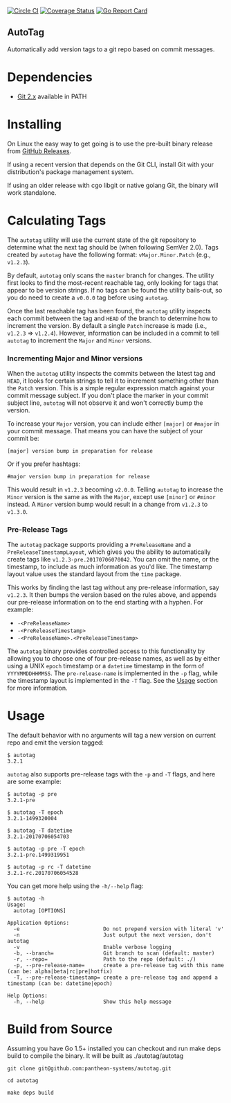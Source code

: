 [![Circle CI](https://circleci.com/gh/pantheon-systems/autotag.svg?style=shield&circle-token=ef9a68c180d0d470c594d39caf9e2a86fc529935)](https://circleci.com/gh/pantheon-systems/autotag)
[![Coverage Status](https://coveralls.io/repos/github/pantheon-systems/autotag/badge.svg?branch=master)](https://coveralls.io/github/pantheon-systems/autotag?branch=master)
[![Go Report Card](https://goreportcard.com/badge/github.com/pantheon-systems/autotag)](https://goreportcard.com/report/github.com/pantheon-systems/autotag)

AutoTag
-------

Automatically add version tags to a git repo based on commit messages.

Dependencies
==========
* [Git 2.x](https://git-scm.com/downloads) available in PATH

Installing
==========

On Linux the easy way to get going is to use the pre-built binary release from [GitHub Releases](https://github.com/pantheon-systems/autotag/releases). 

If using a recent version that depends on the Git CLI, install Git with your distribution's package management system. 

If using an older release with cgo libgit or native golang Git, the binary will work standalone.

Calculating Tags
================

The `autotag` utility will use the current state of the git repository to determine what the next tag should be (when following SemVer 2.0).
Tags created by `autotag` have the following format: `vMajor.Minor.Patch` (e.g., `v1.2.3`).

By default, `autotag` only scans the `master` branch for changes. The utility first looks to find the most-recent reachable tag, only
looking for tags that appear to be version strings. If no tags can be found the utility bails-out, so you do need to create a `v0.0.0` tag
before using `autotag`.

Once the last reachable tag has been found, the `autotag` utility inspects each commit between the tag and `HEAD` of the branch to determine
how to increment the version. By default a single `Patch` increase is made (i.e., `v1.2.3` => `v1.2.4`). However, information can be included
in a commit to tell `autotag` to increment the `Major` and `Minor` versions.

### Incrementing Major and Minor versions

When the `autotag` utility inspects the commits between the latest tag and `HEAD`, it looks for certain strings to tell it to increment
something other than the `Patch` version. This is a simple regular expression match against your commit message subject. If you don't
place the marker in your commit subject line, `autotag` will not observe it and won't correctly bump the version.

To increase your `Major` version, you can include either `[major]` or `#major` in your commit message. That means you can have the subject
of your commit be:

```
[major] version bump in preparation for release
```

Or if you prefer hashtags:

```
#major version bump in preparation for release
```

This would result in `v1.2.3` becoming `v2.0.0`. Telling `autotag` to increase the `Minor` version is the same as with the `Major`, except
use `[minor]` or `#minor` instead. A `Minor` version bump would result in a change from `v1.2.3` to `v1.3.0`.

### Pre-Release Tags

The `autotag` package supports providing a `PreReleaseName` and a `PreReleaseTimestampLayout`, which gives you the ability to automatically
create tags like `v1.2.3-pre.20170706070042`. You can omit the name, or the timestamp, to include as much information as you'd like. The
timestamp layout value uses the standard layout from the `time` package.

This works by finding the last tag without any pre-release information, say `v1.2.3`. It then bumps the version based on the rules above,
and appends our pre-release information on to the end starting with a hyphen. For example:

* `-<PreReleaseName>`
* `-<PreReleaseTimestamp>`
* `-<PreReleaseName>.<PreReleaseTimestamp>`

The `autotag` binary provides controlled access to this functionality by allowing you to choose one of four pre-release names, as well
as by either using a UNIX `epoch` timestamp or a `datetime` timestamp in the form of `YYYYMMDDHHMMSS`. The `pre-release-name` is
implemented in the `-p` flag, while the timestamp layout is implemented in the `-T` flag. See the [Usage](#Usage) section for more
information.

Usage
=====

The default behavior with no arguments will tag a new version on current repo and emit the version tagged:

```
$ autotag
3.2.1
```

`autotag` also supports pre-release tags with the `-p` and `-T` flags, and here are some example:

```
$ autotag -p pre
3.2.1-pre

$ autotag -T epoch
3.2.1-1499320004

$ autotag -T datetime
3.2.1-20170706054703

$ autotag -p pre -T epoch
3.2.1-pre.1499319951

$ autotag -p rc -T datetime
3.2.1-rc.20170706054528
```


You can get more help using the `-h/--help` flag:

```
$ autotag -h
Usage:
  autotag [OPTIONS]

Application Options:
  -e                           Do not prepend version with literal 'v'
  -n                           Just output the next version, don't autotag
  -v                           Enable verbose logging
  -b, --branch=                Git branch to scan (default: master)
  -r, --repo=                  Path to the repo (default: ./)
  -p, --pre-release-name=      create a pre-release tag with this name (can be: alpha|beta|rc|pre|hotfix)
  -T, --pre-release-timestamp= create a pre-release tag and append a timestamp (can be: datetime|epoch)

Help Options:
  -h, --help                   Show this help message
```

Build from Source
=================
Assuming you have Go 1.5+ installed you can checkout and run make deps build to compile the binary. It will be built as ./autotag/autotag


```
git clone git@github.com:pantheon-systems/autotag.git 

cd autotag

make deps build
```
